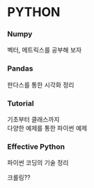 # PYTHON

### Numpy
벡터, 메트릭스를 공부해 보자
  
### Pandas
판다스를 통한 시각화 정리

### Tutorial 
기초부터 클래스까지  
다양한 예제를 통한 파이썬 예제 

### Effective Python 
파이썬 코딩의 기술 정리 
  
크롤링??
  
